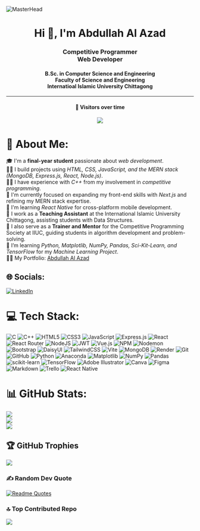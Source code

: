 ![MasterHead](https://drive.google.com/uc?export=view&id=1nZYUZzEtokY_i9A6ntxPLG54sE7gs1rE)

<h1 align="center">Hi 👋, I'm Abdullah Al Azad</h1>
<h3 align="center">Competitive Programmer <br/> Web Developer</h3>
<h4 align="center">B.Sc. in Computer Science and Engineering<br>Faculty of Science and Engineering<br>Internatioal Islamic University Chittagong</h4>

---
<div align="center">
  
#### 🌟 Visitors over time
![](https://komarev.com/ghpvc/?username=azad12614&abbreviated=true)
<!-- [![](https://visitcount.itsvg.in/api?id=azad12614&icon=2&color=0)](https://visitcount.itsvg.in) -->

</div>

# 💫 About Me:
🎓 I'm a **final-year student** passionate about *web development*.<br>
👨‍💻 I build projects using *HTML, CSS, JavaScript, and the MERN stack (MongoDB, Express.js, React, Node.js)*.<br>
👨‍💻 I have experience with *C++* from my involvement in *competitive programming*.<br>
🌱 I'm currently focused on expanding my front-end skills with *Next.js* and refining my MERN stack expertise.<br>
🌱 I'm learning *React Native* for cross-platform mobile development.<br>
🔭 I work as a **Teaching Assistant** at the International Islamic University Chittagong, assisting students with Data Structures.<br>
🔭 I also serve as a **Trainer and Mentor** for the Competitive Programming Society at IIUC, guiding students in algorithm development and problem-solving.<br>
🌱 I’m learning *Python, Matplotlib, NumPy, Pandas, Sci-Kit-Learn, and TensorFlow* for my *Machine Learning Project*.<br>
👨‍💻 My Portfolio: [Abdullah Al Azad](https://azad12614.onrender.com/)

## 🌐 Socials:
[![LinkedIn](https://img.shields.io/badge/LinkedIn-%230077B5.svg?logo=linkedin&logoColor=white)](https://linkedin.com/in/abdullah-al-azad-12614-jishan/) 

# 💻 Tech Stack:
![C](https://img.shields.io/badge/c-%2300599C.svg?style=for-the-badge&logo=c&logoColor=white) ![C++](https://img.shields.io/badge/c++-%2300599C.svg?style=for-the-badge&logo=c%2B%2B&logoColor=white) ![HTML5](https://img.shields.io/badge/html5-%23E34F26.svg?style=for-the-badge&logo=html5&logoColor=white) ![CSS3](https://img.shields.io/badge/css3-%231572B6.svg?style=for-the-badge&logo=css3&logoColor=white) ![JavaScript](https://img.shields.io/badge/javascript-%23323330.svg?style=for-the-badge&logo=javascript&logoColor=%23F7DF1E) ![Express.js](https://img.shields.io/badge/express.js-%23404d59.svg?style=for-the-badge&logo=express&logoColor=%2361DAFB) ![React](https://img.shields.io/badge/react-%2320232a.svg?style=for-the-badge&logo=react&logoColor=%2361DAFB) ![React Router](https://img.shields.io/badge/React_Router-CA4245?style=for-the-badge&logo=react-router&logoColor=white) ![NodeJS](https://img.shields.io/badge/node.js-6DA55F?style=for-the-badge&logo=node.js&logoColor=white) ![JWT](https://img.shields.io/badge/JWT-black?style=for-the-badge&logo=JSON%20web%20tokens) ![Vue.js](https://img.shields.io/badge/vue.js-%2335495e.svg?style=for-the-badge&logo=vuedotjs&logoColor=%234FC08D) ![NPM](https://img.shields.io/badge/NPM-%23CB3837.svg?style=for-the-badge&logo=npm&logoColor=white) ![Nodemon](https://img.shields.io/badge/NODEMON-%23323330.svg?style=for-the-badge&logo=nodemon&logoColor=%BBDEAD) ![Bootstrap](https://img.shields.io/badge/bootstrap-%238511FA.svg?style=for-the-badge&logo=bootstrap&logoColor=white) ![DaisyUI](https://img.shields.io/badge/daisyui-5A0EF8?style=for-the-badge&logo=daisyui&logoColor=white) ![TailwindCSS](https://img.shields.io/badge/tailwindcss-%2338B2AC.svg?style=for-the-badge&logo=tailwind-css&logoColor=white) ![Vite](https://img.shields.io/badge/vite-%23646CFF.svg?style=for-the-badge&logo=vite&logoColor=white) ![MongoDB](https://img.shields.io/badge/MongoDB-%234ea94b.svg?style=for-the-badge&logo=mongodb&logoColor=white) ![Render](https://img.shields.io/badge/Render-%46E3B7.svg?style=for-the-badge&logo=render&logoColor=white) ![Git](https://img.shields.io/badge/git-%23F05033.svg?style=for-the-badge&logo=git&logoColor=white) ![GitHub](https://img.shields.io/badge/github-%23121011.svg?style=for-the-badge&logo=github&logoColor=white) ![Python](https://img.shields.io/badge/python-3670A0?style=for-the-badge&logo=python&logoColor=ffdd54) ![Anaconda](https://img.shields.io/badge/Anaconda-%2344A833.svg?style=for-the-badge&logo=anaconda&logoColor=white) ![Matplotlib](https://img.shields.io/badge/Matplotlib-%23ffffff.svg?style=for-the-badge&logo=Matplotlib&logoColor=black) ![NumPy](https://img.shields.io/badge/numpy-%23013243.svg?style=for-the-badge&logo=numpy&logoColor=white) ![Pandas](https://img.shields.io/badge/pandas-%23150458.svg?style=for-the-badge&logo=pandas&logoColor=white) ![scikit-learn](https://img.shields.io/badge/scikit--learn-%23F7931E.svg?style=for-the-badge&logo=scikit-learn&logoColor=white) ![TensorFlow](https://img.shields.io/badge/TensorFlow-%23FF6F00.svg?style=for-the-badge&logo=TensorFlow&logoColor=white) ![Adobe Illustrator](https://img.shields.io/badge/adobe%20illustrator-%23FF9A00.svg?style=for-the-badge&logo=adobe%20illustrator&logoColor=white) ![Canva](https://img.shields.io/badge/Canva-%2300C4CC.svg?style=for-the-badge&logo=Canva&logoColor=white) ![Figma](https://img.shields.io/badge/figma-%23F24E1E.svg?style=for-the-badge&logo=figma&logoColor=white) ![Markdown](https://img.shields.io/badge/markdown-%23000000.svg?style=for-the-badge&logo=markdown&logoColor=white) ![Trello](https://img.shields.io/badge/Trello-%23026AA7.svg?style=for-the-badge&logo=Trello&logoColor=white) ![React Native](https://img.shields.io/badge/react_native-%2320232a.svg?style=for-the-badge&logo=react&logoColor=%2361DAFB)
# 📊 GitHub Stats:
![](https://github-readme-stats.vercel.app/api?username=azad12614&theme=dark&hide_border=false&include_all_commits=false&count_private=false)<br/>
![](https://github-readme-streak-stats.herokuapp.com/?user=azad12614&theme=dark&hide_border=false)<br/>
![](https://github-readme-stats.vercel.app/api/top-langs/?username=azad12614&theme=dark&hide_border=false&include_all_commits=false&count_private=false&layout=compact)

## 🏆 GitHub Trophies
![](https://github-profile-trophy.vercel.app/?username=azad12614&theme=radical&no-frame=true&no-bg=false&margin-w=4)

### ✍️ Random Dev Quote
[![Readme Quotes](https://quotes-github-readme.vercel.app/api?type=horizontal&theme=radical)](https://github.com/piyushsuthar/github-readme-quotes)

### 🔝 Top Contributed Repo
![](https://github-contributor-stats.vercel.app/api?username=azad12614&limit=5&theme=dark&combine_all_yearly_contributions=true)

